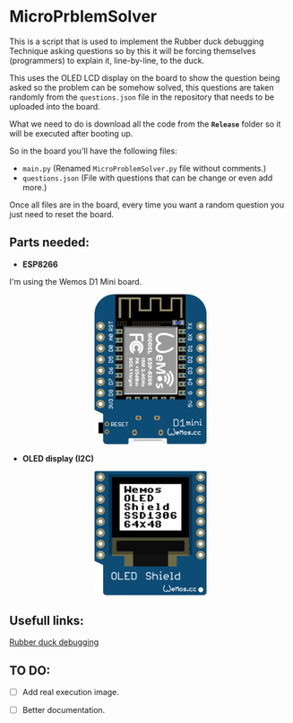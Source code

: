 # MicroPrblemSolver
This is a script that is used to implement the Rubber duck debugging Technique asking questions so by this it will be forcing themselves (programmers) to explain it, line-by-line, to the duck.

This uses the OLED LCD display on the board to show the question being asked so the problem can be somehow solved, this questions are taken randomly from the `questions.json` file in the repository that needs to be uploaded into the board.

What we need to do is download all the code from the **`Release`** folder so it will be executed after booting up.

So in the board you'll have the following files:
* `main.py` (Renamed `MicroProblemSolver.py` file without comments.)
* `questions.json` (File with questions that can be change or even add more.)

Once all files are in the board, every time you want a random question you just need to reset the board.

## Parts needed:

  * **ESP8266**

  I'm using the Wemos D1 Mini board.

  <p align="center">
  <img src="./Doc/images/wemos_d1_mini.png" alt="Wemos d1 mini board"  width="200"/>
  </p>

  * **OLED display (I2C)**

  <p align="center">
  <img src="./Doc/images/wemos_mini_oled.png" alt="Wemos D1 Oled Display"  width="200"/>
  </p>


## Usefull links:

[Rubber duck debugging](https://en.wikipedia.org/wiki/Rubber_duck_debugging)


## TO DO:

- [ ] Add real execution image.

- [ ] Better documentation.
